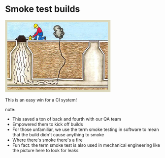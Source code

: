 # Smoke test builds

![Where there's smoke](img/smoke-testing.jpg "There's a fire")

This is an easy win for a CI system!

note: 
- This saved a ton of back and fourth with our QA team
- Empowered them to kick off builds
- For those unfamiliar, we use the term smoke testing in software to mean that the build didn't cause anything to smoke
- Where there's smoke there's a fire
- Fun fact: the term smoke test is also used in mechanical engineering like the picture here to look for leaks
